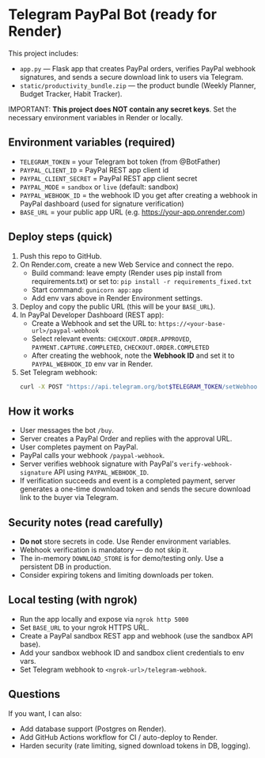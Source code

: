 # Telegram PayPal Bot (ready for Render)

This project includes:
- `app.py` — Flask app that creates PayPal orders, verifies PayPal webhook signatures, and sends a secure download link to users via Telegram.
- `static/productivity_bundle.zip` — the product bundle (Weekly Planner, Budget Tracker, Habit Tracker).

IMPORTANT: **This project does NOT contain any secret keys**. Set the necessary environment variables in Render or locally.

## Environment variables (required)
- `TELEGRAM_TOKEN` = your Telegram bot token (from @BotFather)
- `PAYPAL_CLIENT_ID` = PayPal REST app client id
- `PAYPAL_CLIENT_SECRET` = PayPal REST app client secret
- `PAYPAL_MODE` = `sandbox` or `live` (default: sandbox)
- `PAYPAL_WEBHOOK_ID` = the webhook ID you get after creating a webhook in PayPal dashboard (used for signature verification)
- `BASE_URL` = your public app URL (e.g. https://your-app.onrender.com)

## Deploy steps (quick)
1. Push this repo to GitHub.
2. On Render.com, create a new Web Service and connect the repo.
   - Build command: leave empty (Render uses pip install from requirements.txt) or set to: `pip install -r requirements_fixed.txt`
   - Start command: `gunicorn app:app`
   - Add env vars above in Render Environment settings.
3. Deploy and copy the public URL (this will be your `BASE_URL`).
4. In PayPal Developer Dashboard (REST app):
   - Create a Webhook and set the URL to: `https://<your-base-url>/paypal-webhook`
   - Select relevant events: `CHECKOUT.ORDER.APPROVED`, `PAYMENT.CAPTURE.COMPLETED`, `CHECKOUT.ORDER.COMPLETED`
   - After creating the webhook, note the **Webhook ID** and set it to `PAYPAL_WEBHOOK_ID` env var in Render.
5. Set Telegram webhook:
   ```bash
   curl -X POST "https://api.telegram.org/bot$TELEGRAM_TOKEN/setWebhook" -d "url=$BASE_URL/telegram-webhook"
   ```

## How it works
- User messages the bot `/buy`.
- Server creates a PayPal Order and replies with the approval URL.
- User completes payment on PayPal.
- PayPal calls your webhook `/paypal-webhook`.
- Server verifies webhook signature with PayPal's `verify-webhook-signature` API using `PAYPAL_WEBHOOK_ID`.
- If verification succeeds and event is a completed payment, server generates a one-time download token and sends the secure download link to the buyer via Telegram.

## Security notes (read carefully)
- **Do not** store secrets in code. Use Render environment variables.
- Webhook verification is mandatory — do not skip it.
- The in-memory `DOWNLOAD_STORE` is for demo/testing only. Use a persistent DB in production.
- Consider expiring tokens and limiting downloads per token.

## Local testing (with ngrok)
- Run the app locally and expose via `ngrok http 5000`
- Set `BASE_URL` to your ngrok HTTPS URL.
- Create a PayPal sandbox REST app and webhook (use the sandbox API base).
- Add your sandbox webhook ID and sandbox client credentials to env vars.
- Set Telegram webhook to `<ngrok-url>/telegram-webhook`.

## Questions
If you want, I can also:
- Add database support (Postgres on Render).
- Add GitHub Actions workflow for CI / auto-deploy to Render.
- Harden security (rate limiting, signed download tokens in DB, logging).
